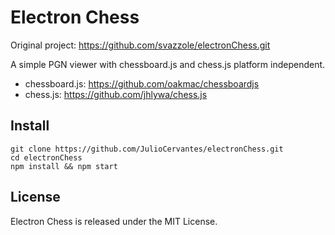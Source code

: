 Electron Chess 
==============
Original project: https://github.com/svazzole/electronChess.git

A simple PGN viewer with chessboard.js and chess.js platform independent.

* chessboard.js: https://github.com/oakmac/chessboardjs
* chess.js: https://github.com/jhlywa/chess.js

## Install

```
git clone https://github.com/JulioCervantes/electronChess.git
cd electronChess
npm install && npm start
```

License
--------------------------------------

Electron Chess is released under the MIT License.
